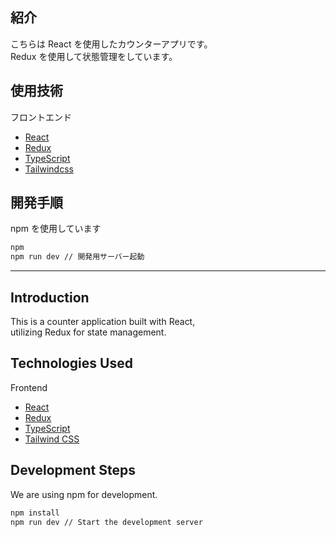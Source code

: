 ## 紹介

こちらは React を使用したカウンターアプリです。  
Redux を使用して状態管理をしています。

## 使用技術

フロントエンド

- [React](https://ja.react.dev/)
- [Redux](https://redux.js.org/)
- [TypeScript](https://www.typescriptlang.org/)
- [Tailwindcss](https://tailwindcss.com/)

## 開発手順

npm を使用しています

```bash
npm
npm run dev // 開発用サーバー起動
```

---

## Introduction

This is a counter application built with React,  
utilizing Redux for state management.

## Technologies Used

Frontend

- [React](https://reactjs.org/)
- [Redux](https://redux.js.org/)
- [TypeScript](https://www.typescriptlang.org/)
- [Tailwind CSS](https://tailwindcss.com/)

## Development Steps

We are using npm for development.

```bash
npm install
npm run dev // Start the development server
```
